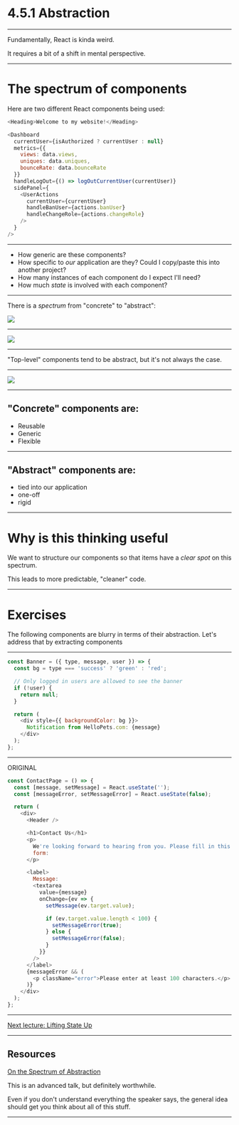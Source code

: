 # 4.5.1 Abstraction

---

Fundamentally, React is kinda weird.

It requires a bit of a shift in mental perspective.

---

# The spectrum of components

Here are two different React components being used:

```js
<Heading>Welcome to my website!</Heading>
```

```js
<Dashboard
  currentUser={isAuthorized ? currentUser : null}
  metrics={{
    views: data.views,
    uniques: data.uniques,
    bounceRate: data.bounceRate
  }}
  handleLogOut={() => logOutCurrentUser(currentUser)}
  sidePanel={
    <UserActions
      currentUser={currentUser}
      handleBanUser={actions.banUser}
      handleChangeRole={actions.changeRole}
    />
  }
/>
```

---

- How generic are these components?
- How specific to _our_ application are they? Could I copy/paste this into another project?
- How many instances of each component do I expect I'll need?
- How much _state_ is involved with each component?

---

There is a _spectrum_ from "concrete" to "abstract":

<img src="./assets/spectrum-of-abstraction.png" />

---

<img src="./assets/superhero.png" />

---

"Top-level" components tend to be abstract, but it's not always the case.

---

<img src="./assets/other-tree.svg" />

---

## "Concrete" components are:

- Reusable
- Generic
- Flexible

---

## "Abstract" components are:

- tied into our application
- one-off
- rigid

<!--
  To elaborate a little here: abstract items tend to be very high-level.
  "This is a homepage", or "this is a React app".
  It doesn't tell you anything concrete about what the HTML will look like.

  On the other hand, a <Button> component will almost certainly render
  a <button> html node, and not much else.
-->

---

# Why is this thinking useful

We want to structure our components so that items have a _clear spot_ on this spectrum.

This leads to more predictable, "cleaner" code.

---

# Exercises

The following components are blurry in terms of their abstraction. Let's address that by extracting components

---

```js
const Banner = ({ type, message, user }) => {
  const bg = type === 'success' ? 'green' : 'red';

  // Only logged in users are allowed to see the banner
  if (!user) {
    return null;
  }

  return (
    <div style={{ backgroundColor: bg }}>
      Notification from HelloPets.com: {message}
    </div>
  );
};
```

---
ORIGINAL
```js
const ContactPage = () => {
  const [message, setMessage] = React.useState('');
  const [messageError, setMessageError] = React.useState(false);

  return (
    <div>
      <Header />

      <h1>Contact Us</h1>
      <p>
        We're looking forward to hearing from you. Please fill in this contact
        form:
      </p>

      <label>
        Message:
        <textarea
          value={message}
          onChange={ev => {
            setMessage(ev.target.value);

            if (ev.target.value.length < 100) {
              setMessageError(true);
            } else {
              setMessageError(false);
            }
          }}
        />
      </label>
      {messageError && (
        <p className="error">Please enter at least 100 characters.</p>
      )}
    </div>
  );
};
```

---

[Next lecture: Lifting State Up](../lecture-4-lifting-state-up)

---

## Resources

[On the Spectrum of Abstraction](https://www.youtube.com/watch?v=mVVNJKv9esE)

This is an advanced talk, but definitely worthwhile.

Even if you don't understand everything the speaker says, the general idea should get you think about all of this stuff.

---
